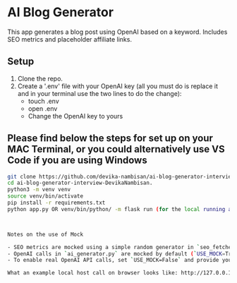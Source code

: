 # AI Blog Generator

This app generates a blog post using OpenAI based on a keyword. Includes SEO metrics and placeholder affiliate links.

## Setup

1. Clone the repo.
2. Create a '.env' file with your OpenAI key (all you must do is replace it and in your terminal use the two lines to do the change):
   - touch .env
   - open .env
   - Change the OpenAI key to yours

## Please find below the steps for set up on your MAC Terminal, or you could alternatively use VS Code if you are using Windows

```bash
git clone https://github.com/devika-nambisan/ai-blog-generator-interview-DevikaNambisan..git
cd ai-blog-generator-interview-DevikaNambisan.
python3 -m venv venv
source venv/bin/activate
pip install -r requirements.txt
python app.py OR venv/bin/python/ -m flask run (for the local running and then u can use the browser to see) 



Notes on the use of Mock

- SEO metrics are mocked using a simple random generator in `seo_fetcher.py`.
- OpenAI calls in `ai_generator.py` are mocked by default (`USE_MOCK=True`) to avoid API quota issues
- To enable real OpenAI API calls, set `USE_MOCK=False` and provide your own API key in `.env`.

What an example local host call on browser looks like: http://127.0.0.1:5000/generate?keyword=wireless%20earbuds
